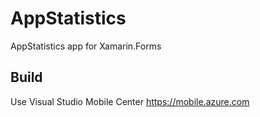 # AppStatistics
AppStatistics app for Xamarin.Forms

## Build
Use Visual Studio Mobile Center
https://mobile.azure.com
